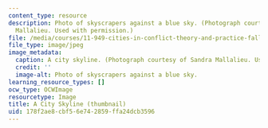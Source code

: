 ```yaml
---
content_type: resource
description: Photo of skyscrapers against a blue sky. (Photograph courtesy of Sandra
  Mallalieu. Used with permission.)
file: /media/courses/11-949-cities-in-conflict-theory-and-practice-fall-2003/178f2ae8cbf56e742859ffa24dcb3596_11-949f03-th.jpg
file_type: image/jpeg
image_metadata:
  caption: A city skyline. (Photograph courtesy of Sandra Mallalieu. Used with permission.)
  credit: ''
  image-alt: Photo of skyscrapers against a blue sky.
learning_resource_types: []
ocw_type: OCWImage
resourcetype: Image
title: A City Skyline (thumbnail)
uid: 178f2ae8-cbf5-6e74-2859-ffa24dcb3596
---
```

